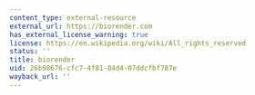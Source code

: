 ```yaml
---
content_type: external-resource
external_url: https://biorender.com
has_external_license_warning: true
license: https://en.wikipedia.org/wiki/All_rights_reserved
status: ''
title: biorender
uid: 26b98676-cfc7-4f81-84d4-07ddcfbf787e
wayback_url: ''
---
```

